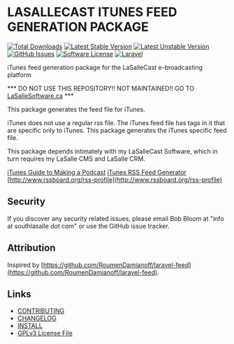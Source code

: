 # LASALLECAST ITUNES FEED GENERATION PACKAGE

[![Total Downloads](https://img.shields.io/github/downloads/lasallecast/lasallecast-l5-lasallecastitunes-pkg/latest/total.svg?style=flat-square)](https://github.com/lasallecast/lasallecast-l5-lasallecastitunes-pkg)
[![Latest Stable Version](https://img.shields.io/github/tag/lasallecast/lasallecast-l5-lasallecastitunes-pkg.svg?style=flat-square)](https://github.com/lasallecast/lasallecast-l5-lasallecastitunes-pkg)
[![Latest Unstable Version](https://img.shields.io/github/release/lasallecast/lasallecast-l5-lasallecastitunes-pkg.svg?style=flat-square)](https://github.com/lasallecast/lasallecast-l5-lasallecastitunes-pkg)
[![GitHub Issues](https://img.shields.io/github/issues/lasallecast/lasallecast-l5-lasallecastitunes-pkg.svg?style=flat-square)](https://github.com/lasallecast/lasallecast-l5-lasallecastitunes-pkg/issues)
[![Software License](https://img.shields.io/badge/license-GPLv3-brightgreen.svg?style=flat-square)](LICENSE.md)
[![Laravel](https://img.shields.io/badge/Laravel-v5-brightgreen.svg?style=flat-square)](http://laravel.com)

iTunes feed generation package for the LaSalleCast e-broadcasting platform



*** DO NOT USE THIS REPOSITORY!! NOT MAINTAINED!! GO TO [LaSalleSoftware.ca](https://lasallesoftware.ca) ***



This package generates the feed file for iTunes. 

iTunes does not use a regular rss file. The iTunes feed file has tags in it that are specific only to iTunes. This package generates the iTunes specific feed file.

This package depends intimately with my LaSalleCast Software, which in turn requires my LaSalle CMS and LaSalle CRM.

[iTunes Guide to Making a Podcast](http://www.apple.com/itunes/podcasts/specs.html)
[iTunes RSS Feed Generator](https://rss.itunes.apple.com/)
[http://www.rssboard.org/rss-profile](http://www.rssboard.org/rss-profile)


## Security

If you discover any security related issues, please email Bob Bloom at "info at southlasalle dot com" or use the GitHub issue tracker.


## Attribution

Inspired by [https://github.com/RoumenDamianoff/laravel-feed](https://github.com/RoumenDamianoff/laravel-feed).

## Links

* [CONTRIBUTING](CONTRIBUTING.md)
* [CHANGELOG](CHANGELOG.md)
* [INSTALL](INSTALL.md)
* [GPLv3 License File](LICENSE.md)



